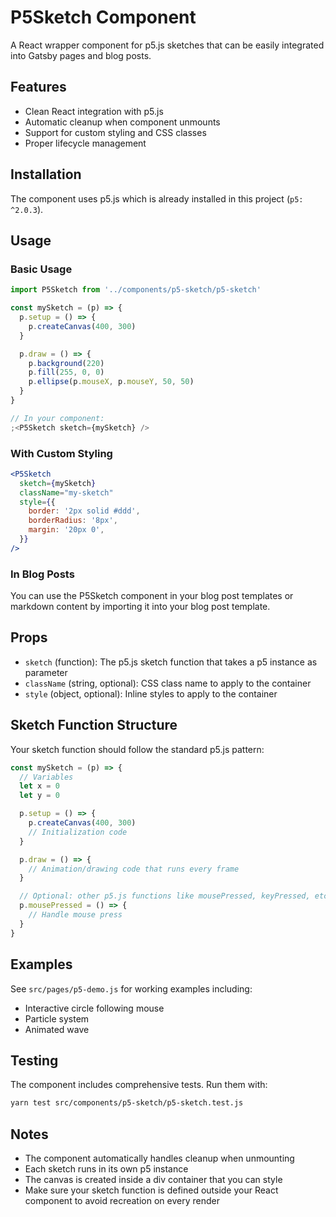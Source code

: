 # P5Sketch Component

A React wrapper component for p5.js sketches that can be easily integrated into Gatsby pages and blog posts.

## Features

- Clean React integration with p5.js
- Automatic cleanup when component unmounts
- Support for custom styling and CSS classes
- Proper lifecycle management

## Installation

The component uses p5.js which is already installed in this project (`p5: ^2.0.3`).

## Usage

### Basic Usage

```jsx
import P5Sketch from '../components/p5-sketch/p5-sketch'

const mySketch = (p) => {
  p.setup = () => {
    p.createCanvas(400, 300)
  }

  p.draw = () => {
    p.background(220)
    p.fill(255, 0, 0)
    p.ellipse(p.mouseX, p.mouseY, 50, 50)
  }
}

// In your component:
;<P5Sketch sketch={mySketch} />
```

### With Custom Styling

```jsx
<P5Sketch
  sketch={mySketch}
  className="my-sketch"
  style={{
    border: '2px solid #ddd',
    borderRadius: '8px',
    margin: '20px 0',
  }}
/>
```

### In Blog Posts

You can use the P5Sketch component in your blog post templates or markdown content by importing it into your blog post template.

## Props

- `sketch` (function): The p5.js sketch function that takes a p5 instance as parameter
- `className` (string, optional): CSS class name to apply to the container
- `style` (object, optional): Inline styles to apply to the container

## Sketch Function Structure

Your sketch function should follow the standard p5.js pattern:

```jsx
const mySketch = (p) => {
  // Variables
  let x = 0
  let y = 0

  p.setup = () => {
    p.createCanvas(400, 300)
    // Initialization code
  }

  p.draw = () => {
    // Animation/drawing code that runs every frame
  }

  // Optional: other p5.js functions like mousePressed, keyPressed, etc.
  p.mousePressed = () => {
    // Handle mouse press
  }
}
```

## Examples

See `src/pages/p5-demo.js` for working examples including:

- Interactive circle following mouse
- Particle system
- Animated wave

## Testing

The component includes comprehensive tests. Run them with:

```bash
yarn test src/components/p5-sketch/p5-sketch.test.js
```

## Notes

- The component automatically handles cleanup when unmounting
- Each sketch runs in its own p5 instance
- The canvas is created inside a div container that you can style
- Make sure your sketch function is defined outside your React component to avoid recreation on every render

